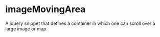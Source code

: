imageMovingArea
===============

A jquery snippet that defines a container in which one can scroll over a large image or map.
